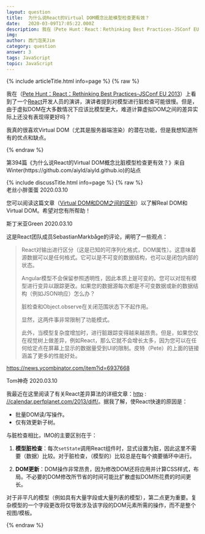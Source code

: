 ```yaml
---
layout: question
title:  为什么说React的Virtual DOM概念比脏模型检查更有效？
date:   2020-03-09T17:05:22.000Z
description: 我在（Pete Hunt：React：Rethinking Best Practices-JSConf EU 2013）上看到了一个React开发人员的演...
img: 
author: 西门泡芙Jim
category: question
answer: 3
tags: JavaScript
topic: JavaScript
---
```

<div class="article-root">
  <div class="article">
    {% include articleTitle.html info=page %}
    {% raw %}
    <div class="article-content"><p><font style="vertical-align: inherit;"><font style="vertical-align: inherit;">我</font><font style="vertical-align: inherit;">在（</font><a href="http://www.youtube.com/watch?v=x7cQ3mrcKaY" rel="noreferrer"><font style="vertical-align: inherit;">Pete Hunt：React：Rethinking Best Practices-JSConf EU 2013</font></a><font style="vertical-align: inherit;">）上</font><font style="vertical-align: inherit;">看到了一个</font></font><a href="http://facebook.github.io/react/index.html" rel="noreferrer"><font style="vertical-align: inherit;"><font style="vertical-align: inherit;">React</font></font></a><font style="vertical-align: inherit;"><font style="vertical-align: inherit;">开发人员的演讲，</font><font style="vertical-align: inherit;">演讲者提到对模型进行脏检查可能很慢。</font><font style="vertical-align: inherit;">但是，由于虚拟DOM在大多数情况下应该比模型更大，难道计算虚拟DOM之间的差异实际上还没有表现得更好吗？</font></font><a href="http://www.youtube.com/watch?v=x7cQ3mrcKaY" rel="noreferrer"><font style="vertical-align: inherit;"></font></a><font style="vertical-align: inherit;"></font></p>

<p><font style="vertical-align: inherit;"><font style="vertical-align: inherit;">我真的很喜欢Virtual DOM（尤其是服务器端渲染）的潜在功能，但是我想知道所有的优点和缺点。</font></font></p></div>
    {% endraw %}
  </div>
  <p class="winter_mark">第394篇《为什么说React的Virtual DOM概念比脏模型检查更有效？》来自Winter(https://github.com/aiyld/aiyld.github.io)的站点</p>
  <div class="discuss-wrapper">
    {% include discussTitle.html info=page %}
    {% raw %}
    <div class="discuss-list">
    <div class="discuss-item">
        <div class="discuss-parent">
          <div class="discuss-meta">
            <span class="discuss-user">老丝小胖蛋蛋</span>
            <span class="discuss-time">2020.03.10</span>
          </div>
          <div class="discuss-comment"><p><font style="vertical-align: inherit;"><font style="vertical-align: inherit;">您可以阅读这篇文章（</font></font><a href="https://reactkungfu.com/2015/10/the-difference-between-virtual-dom-and-dom/" rel="nofollow noreferrer"><font style="vertical-align: inherit;"><font style="vertical-align: inherit;">Virtual DOM和DOM之间的区别</font></font></a><font style="vertical-align: inherit;"><font style="vertical-align: inherit;">）以了解Real DOM和Virtual DOM。</font><font style="vertical-align: inherit;">希望对您有所帮助！</font></font></p></div>
        </div></div><div class="discuss-item">
        <div class="discuss-parent">
          <div class="discuss-meta">
            <span class="discuss-user">斯丁米亚Green</span>
            <span class="discuss-time">2020.03.10</span>
          </div>
          <div class="discuss-comment"><p><font style="vertical-align: inherit;"><font style="vertical-align: inherit;">这是React团队成员SebastianMarkbåge的评论，阐明了一些观点：</font></font></p>

<blockquote>
  <p><font style="vertical-align: inherit;"><font style="vertical-align: inherit;">React对输出进行区分（这是已知的可序列化格式，DOM属性）。</font><font style="vertical-align: inherit;">这意味着源数据可以是任何格式。</font><font style="vertical-align: inherit;">它可以是不可变的数据结构，也可以是闭包内部的状态。</font></font></p>
  
  <p><font style="vertical-align: inherit;"><font style="vertical-align: inherit;">Angular模型不会保留参照透明性，因此本质上是可变的。</font><font style="vertical-align: inherit;">您可以对现有模型进行变异以跟踪更改。</font><font style="vertical-align: inherit;">如果您的数据源每次都是不可变数据或新的数据结构（例如JSON响应）怎么办？</font></font></p>
  
  <p><font style="vertical-align: inherit;"><font style="vertical-align: inherit;">脏检查和Object.observe在关闭范围状态下不起作用。</font></font></p>
  
  <p><font style="vertical-align: inherit;"><font style="vertical-align: inherit;">显然，这两件事非常限制了功能模式。</font></font></p>
  
  <p><font style="vertical-align: inherit;"><font style="vertical-align: inherit;">此外，当模型复杂度增加时，进行脏跟踪变得越来越昂贵。</font><font style="vertical-align: inherit;">但是，如果您仅在视觉树上做差异，例如React，那么它就不会增长太多，因为您可以在任何给定点在屏幕上显示的数据量受到UI的限制。</font><font style="vertical-align: inherit;">皮特（Pete）的上面的链接涵盖了更多的性能好处。</font></font></p>
</blockquote>

<p><a href="https://news.ycombinator.com/item?id=6937668" rel="noreferrer"><font style="vertical-align: inherit;"><font style="vertical-align: inherit;">https://news.ycombinator.com/item?id=6937668</font></font></a></p></div>
        </div></div><div class="discuss-item">
        <div class="discuss-parent">
          <div class="discuss-meta">
            <span class="discuss-user">Tom神奇</span>
            <span class="discuss-time">2020.03.10</span>
          </div>
          <div class="discuss-comment"><p><font style="vertical-align: inherit;"><font style="vertical-align: inherit;">我最近在这里阅读了有关React差异算法的详细文章：</font></font><a href="http://calendar.perfplanet.com/2013/diff/" rel="noreferrer"><font style="vertical-align: inherit;"><font style="vertical-align: inherit;">http</font></font></a><font style="vertical-align: inherit;"><font style="vertical-align: inherit;"> : </font><a href="http://calendar.perfplanet.com/2013/diff/" rel="noreferrer"><font style="vertical-align: inherit;">//calendar.perfplanet.com/2013/diff/</font></a><font style="vertical-align: inherit;">。</font><font style="vertical-align: inherit;">据我了解，使React快速的原因是：</font></font></p>

<ul>
<li><font style="vertical-align: inherit;"><font style="vertical-align: inherit;">批量DOM读/写操作。</font></font></li>
<li><font style="vertical-align: inherit;"><font style="vertical-align: inherit;">仅有效更新子树。</font></font></li>
</ul>

<p><font style="vertical-align: inherit;"><font style="vertical-align: inherit;">与脏检查相比，IMO的主要区别在于：</font></font></p>

<ol>
<li><p><strong><font style="vertical-align: inherit;"><font style="vertical-align: inherit;">模型脏检查</font></font></strong><font style="vertical-align: inherit;"><font style="vertical-align: inherit;">：每次</font></font><code>setState</code><font style="vertical-align: inherit;"><font style="vertical-align: inherit;">调用</font><font style="vertical-align: inherit;">React组件时，显式设置为脏</font><font style="vertical-align: inherit;">，因此这里不需要（数据）比较。</font><font style="vertical-align: inherit;">对于脏检查，（模型的）比较总是在每个摘要循环中进行。</font></font></p></li>
<li><p><strong><font style="vertical-align: inherit;"><font style="vertical-align: inherit;">DOM更新</font></font></strong><font style="vertical-align: inherit;"><font style="vertical-align: inherit;">：DOM操作非常昂贵，因为修改DOM还将应用并计算CSS样式，布局。</font><font style="vertical-align: inherit;">不必要的DOM修改所节省的时间可能比扩散虚拟DOM所花费的时间更长。</font></font></p></li>
</ol>

<p><font style="vertical-align: inherit;"><font style="vertical-align: inherit;">对于非平凡的模型（例如具有大量字段或大量列表的模型），第二点更为重要。</font><font style="vertical-align: inherit;">复杂模型的一个字段更改将仅导致涉及该字段的DOM元素所需的操作，而不是整个视图/模板。</font></font></p></div>
        </div></div>
    </div>
    {% endraw %}
  </div>
<div>

